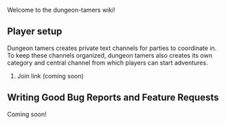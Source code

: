 Welcome to the dungeon-tamers wiki!

## Player setup
Dungeon tamers creates private text channels for parties to coordinate in. To keep these channels organized, dungeon tamers also creates its own category and central channel from which players can start adventures.

1. Join link (coming soon)

## Writing Good Bug Reports and Feature Requests
Coming soon!
